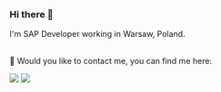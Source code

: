 ### Hi there 👋


I'm SAP Developer working in Warsaw, Poland.

<br>📣 Would you like to contact me, you can find me here:<br/>
<p>
  <a href="mailto:dygas.tomasz@gmail.com?subject=[GitHub]%20🔥%20Contact%20request&body=Hi%20Thomas"><img src="https://img.shields.io/badge/e‑mail-D14836.svg?style=for-the-badge&logo=GMail&logoColor=white"/></a>
  <a href="https://www.linkedin.com/in/tdygas"><img src="https://img.shields.io/badge/linkedin-0077B5.svg?style=for-the-badge&logo=linkedin&logoColor=white"/></a>
</p>
<!--
**lolek24/lolek24** is a ✨ _special_ ✨ repository because its `README.md` (this file) appears on your GitHub profile.

Here are some ideas to get you started:

- 🔭 I’m currently working on ...
- 🌱 I’m currently learning ...
- 👯 I’m looking to collaborate on ...
- 🤔 I’m looking for help with ...
- 💬 Ask me about ...
- 📫 How to reach me: ...
- 😄 Pronouns: ...
- ⚡ Fun fact: ...
-->
